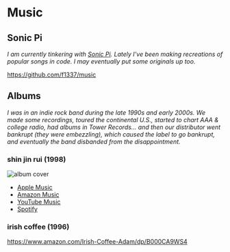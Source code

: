 # Music

## Sonic Pi

_I am currently tinkering with [Sonic Pi](https://sonic-pi.net). Lately I've been making recreations of popular songs in code. I may eventually put some originals up too._

https://github.com/f1337/music

## Albums

_I was in an indie rock band during the late 1990s and early 2000s. We made some recordings, toured the continental U.S., started to chart AAA & college radio, had albums in Tower Records… and then our distributor went bankrupt (they were embezzling), which caused the label to go bankrupt, and eventually the band disbanded from the disappointment._

### shin jin rui (1998)

![album cover](https://is3-ssl.mzstatic.com/image/thumb/Music/y2003/m12/d11/h20/s05.neshiner.tif/300x300bb.webp)

- [Apple Music](https://music.apple.com/us/album/shin-jin-rui/4058385)
- [Amazon Music](https://www.amazon.com/Shin-Jin-Rui-Adam/dp/B0012D80EC)
- [YouTube Music](https://music.youtube.com/playlist?list=OLAK5uy_m02SZ1HMI0pda5YiU8c7BJQv9niXYHDpU)
- [Spotify](https://open.spotify.com/album/4U8QKNZXmOZgDzHDm6RDoe)

### irish coffee (1996)

https://www.amazon.com/Irish-Coffee-Adam/dp/B000CA9WS4
<!--stackedit_data:
eyJoaXN0b3J5IjpbMjIxMzYyMDQxLDY3MzY2ODAwNCwxOTc5ND
k5OTgwLDEwMjQ5MjM5MzMsMTAzMzIyNDkzMF19
-->